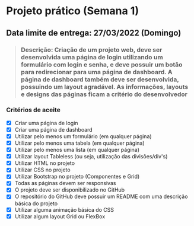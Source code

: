 # Projeto prático (Semana 1)

## Data limite de entrega: 27/03/2022 (Domingo)

> ### Descrição: Criação de um projeto web, deve ser desenvolvida uma página de login utilizando um formulário com login e senha, e deve possuir um botão para redirecionar para uma página de dashboard. A página de dashboard também deve ser desenvolvida, possuindo um layout agradável. As informações, layouts e designs das páginas ficam a critério do desenvolvedor

### Critérios de aceite

- [x] Criar uma página de login
- [x] Criar uma página de dashboard
- [x] Utilizar pelo menos um formulário (em qualquer página)
- [x] Utilizar pelo menos uma tabela (em qualquer página)
- [x] Utilizar pelo menos uma lista (em qualquer página)
- [x] Utilizar layout Tableless (ou seja, utilização das divisões/div's)
- [x] Utilizar HTML no projeto
- [x] Utilizar CSS no projeto
- [x] Utilizar Bootstrap no projeto (Componentes e Grid)
- [x] Todas as páginas devem ser responsivas
- [x] O projeto deve ser disponibilizado no GitHub
- [x] O repositório do GitHub deve possuir um README com uma descrição básica do projeto
- [x] Utilizar alguma animação básica do CSS
- [x] Utilizar algum layout Grid ou FlexBox
